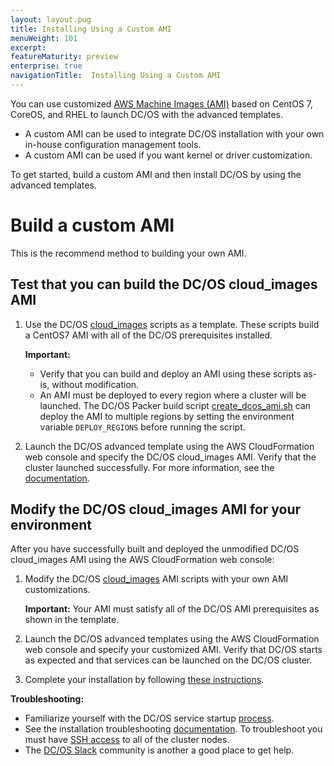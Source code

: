 ```yaml
---
layout: layout.pug
title: Installing Using a Custom AMI
menuWeight: 101
excerpt:
featureMaturity: preview
enterprise: true
navigationTitle:  Installing Using a Custom AMI
---
```


You can use customized [AWS Machine Images (AMI)](http://docs.aws.amazon.com/AWSEC2/latest/UserGuide/AMIs.html) based on CentOS 7, CoreOS, and RHEL to launch DC/OS with the advanced templates. 

- A custom AMI can be used to integrate DC/OS installation with your own in-house configuration management tools.
- A custom AMI can be used if you want kernel or driver customization.

To get started, build a custom AMI and then install DC/OS by using the advanced templates. 

# Build a custom AMI
This is the recommend method to building your own AMI.

## Test that you can build the DC/OS cloud_images AMI 

1.  Use the DC/OS [cloud_images](https://github.com/dcos/dcos/tree/master/cloud_images) scripts as a template. These scripts build a CentOS7 AMI with all of the DC/OS prerequisites installed. 

    **Important:**
    
    - Verify that you can build and deploy an AMI using these scripts as-is, without modification. 
    - An AMI must be deployed to every region where a cluster will be launched. The DC/OS Packer build script [create_dcos_ami.sh](https://github.com/dcos/dcos/blob/master/cloud_images/centos7/create_dcos_ami.sh) can deploy the AMI to multiple regions by setting the environment variable `DEPLOY_REGIONS` before running the script.

1.  Launch the DC/OS advanced template using the AWS CloudFormation web console and specify the DC/OS cloud_images AMI. Verify that the cluster launched successfully. For more information, see the [documentation](/docs/1.10/installing/cloud/aws/advanced/#launch).

## Modify the DC/OS cloud_images AMI for your environment

After you have successfully built and deployed the unmodified DC/OS cloud_images AMI using the AWS CloudFormation web console:

1.  Modify the DC/OS [cloud_images](https://github.com/dcos/dcos/tree/master/cloud_images) AMI scripts with your own AMI customizations. 

    **Important:** Your AMI must satisfy all of the DC/OS AMI prerequisites as shown in the template.

1.  Launch the DC/OS advanced templates using the AWS CloudFormation web console and specify your customized AMI. Verify that DC/OS starts as expected and that services can be launched on the DC/OS cluster.
 
1.  Complete your installation by following [these instructions](/docs/1.10/installing/cloud/aws/advanced/#launch).

**Troubleshooting:**

- Familiarize yourself with the DC/OS service startup [process](/docs/1.10/overview/architecture/#boot). 
- See the installation troubleshooting [documentation](/docs/1.10/installing/troubleshooting/). To troubleshoot you must have [SSH access](/docs/1.10/administering-clusters/sshcluster/) to all of the cluster nodes. 
- The [DC/OS Slack](/support/) community is another a good place to get help.

